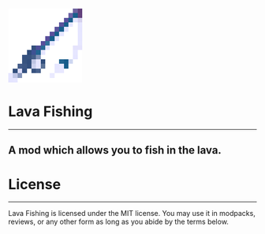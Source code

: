 <br>
<img src="src/main/resources/logo.png" style="image-rendering: pixelated;" alt="logo">

# Lava Fishing

---

## A mod which allows you to fish in the lava.

# License

---
Lava Fishing is licensed under the MIT license. You may use it in modpacks, reviews, or any other form as long as you
abide by the terms below.